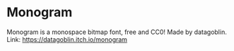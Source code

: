 # Monogram

Monogram is a monospace bitmap font, free and CC0!
Made by datagoblin.
Link: https://datagoblin.itch.io/monogram
